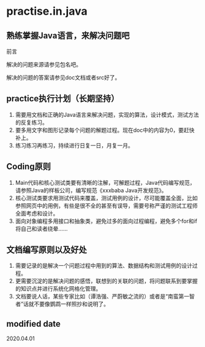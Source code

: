 # practise.in.java
## 熟练掌握Java语言，来解决问题吧

前言

解决的问题来源请参见包名吧。

解决的问题的答案请参见doc文档或者src好了。

## practice执行计划（长期坚持）
1. 需要用文档和正确的Java语言来解决问题，实现的算法，设计模式，测试方法的反复练习。
2. 要多用文字和图形记录每个问题的解题过程。现在doc中的内容为0，要赶快补上。
3. 练习练习再练习，持续进行日复一日，月复一月。

## Coding原则
1. Main代码和核心测试类要有清晰的注解，可解题过程，Java代码编写规范，请参照Java的样板公司，编写规范《xxxbaba Java开发规范》。
2. 核心测试类要求用测试代码来覆盖，测试用例的设计，尽可能覆盖全面，比如参照网页中的用例，有些是很不全的甚至有误导，需要号称严谨的测试工程师全面考虑和设计。
3. 面向对象编程多用接口和抽象类，避免过多的面向过程编程，避免多个for和if将自己和读者绕晕……

## 文档编写原则以及好处
1. 需要记录的是解决一个问题过程中用到的算法、数据结构和测试用例的设计过程。
2. 更需要沉淀的是解决问题的感悟，联想到的关联的问题，将问题联系到要掌握的知识点并进行系统化网格化管理。
3. 文档要说人话，某些专家比如（谭浩强、严蔚敏之流的）或者是“南蛮第一智者”话就不要像鹦鹉一样照抄和说明了。

## modified date
2020.04.01
